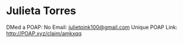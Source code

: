 # Julieta Torres

DMed a POAP: No
Email: julietpink100@gmail.com
Unique POAP Link: http://POAP.xyz/claim/amkxqq